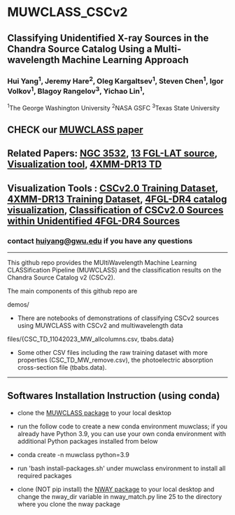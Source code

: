 # MUWCLASS_CSCv2
 
## Classifying Unidentified X-ray Sources in the Chandra Source Catalog Using a Multi-wavelength Machine Learning Approach

### Hui Yang<sup>1</sup>, Jeremy Hare<sup>2</sup>, Oleg Kargaltsev<sup>1</sup>, Steven Chen<sup>1</sup>, Igor Volkov<sup>1</sup>,  Blagoy Rangelov<sup>3</sup>, Yichao Lin<sup>1</sup>,
<sup>1</sup>The George Washington University <sup>2</sup>NASA GSFC <sup>3</sup>Texas State University

## CHECK our [MUWCLASS paper](https://ui.adsabs.harvard.edu/abs/2022ApJ...941..104Y/abstract)
## Related Papers: [NGC 3532](https://ui.adsabs.harvard.edu/abs/2023ApJ...948...59C/abstract), [13 FGL-LAT source](https://ui.adsabs.harvard.edu/abs/2024ApJ...961...26R/abstract), [Visualization tool](https://ui.adsabs.harvard.edu/abs/2021RNAAS...5..102Y/abstract), [4XMM-DR13 TD](https://ui.adsabs.harvard.edu/abs/2024arXiv240215684L/abstract)
## Visualization Tools : [CSCv2.0 Training Dataset](https://muwclass.github.io/XCLASS_CSCv2/), [4XMM-DR13 Training Dataset](https://yichaolin-astro.github.io/4XMM-DR13-XCLASS/), [4FGL-DR4 catalog visualization](https://muwclass.github.io/GCLASS/), [Classification of CSCv2.0 Sources within Unidentified 4FGL-DR4 Sources](https://muwclass.github.io/MUWCLASS_4FGL-DR4/)

### contact huiyang@gwu.edu if you have any questions

--- 

This github repo provides the MUltiWavelength Machine Learning CLASSification Pipeline (MUWCLASS) and the classification results on the Chandra Source Catalog v2 (CSCv2).

The main components of this github repo are

demos/
- There are notebooks of demonstrations of classifying CSCv2 sources using MUWCLASS with CSCv2 and multiwavelength data

files/{CSC_TD_11042023_MW_allcolumns.csv, tbabs.data}
- Some other CSV files including the raw training dataset with more properties (CSC_TD_MW_remove.csv), the photoelectric absorption cross-section file (tbabs.data).

--- 

## Softwares Installation Instruction (using conda)

* clone the [MUWCLASS package](https://github.com/MUWCLASS/MUWCLASS) to your local desktop

* run the follow code to create a new conda environment muwclass; if you already have Python 3.9, you can use your own conda environment with additional Python packages installed from below

* conda create -n muwclass python=3.9

* run 'bash install-packages.sh' under muwclass environment to install all required packages 

* clone (NOT pip install) the [NWAY package](https://github.com/JohannesBuchner/nway) to your local desktop and change the nway_dir variable in nway_match.py line 25 to the directory where you clone the nway package

 




